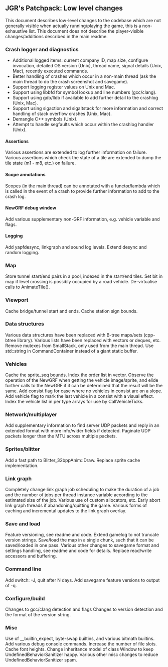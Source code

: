 ## JGR's Patchpack: Low level changes

This document describes low-level changes to the codebase which are not generally visible when actually running/playing the game, this is a non-exhaustive list.
This document does not describe the player-visible changes/additions described in the main readme.

### Crash logger and diagnostics

* Additional logged items: current company ID, map size, configure invocation, detailed OS version (Unix), thread name, signal details (Unix, Mac), recently executed commands.
* Better handling of crashes which occur in a non-main thread (ask the main thread to do the crash screenshot and savegame).
* Support logging register values on Unix and Mac.
* Support using libbfd for symbol lookup and line numbers (gcc/clang).
* Support using gdb/lldb if available to add further detail to the crashlog (Unix, Mac).
* Support using sigaction and sigaltstack for more information and correct handling of stack overflow crashes (Unix, Mac).
* Demangle C++ symbols (Unix).
* Attempt to handle segfaults which occur within the crashlog handler (Unix).

#### Assertions

Various assertions are extended to log further information on failure.
Various assertions which check the state of a tile are extended to dump the tile state (m1 - m8, etc.) on failure.

#### Scope annotations

Scopes (in the main thread) can be annotated with a functor/lambda which is called in the event of a crash to provide further information to add to the crash log.

#### NewGRF debug window

Add various supplementary non-GRF information, e.g. vehicle variable and flags.

#### Logging

Add yapfdesync, linkgraph and sound log levels.
Extend desync and random logging.

### Map

Store tunnel start/end pairs in a pool, indexed in the start/end tiles.
Set bit in map if level crossing is possibly occupied by a road vehicle.
De-virtualise calls to AnimateTile().

### Viewport

Cache bridge/tunnel start and ends.
Cache station sign bounds.

### Data structures

Various data structures have been replaced with B-tree maps/sets (cpp-btree library).
Various lists have been replaced with vectors or deques, etc.
Remove mutexes from SmallStack, only used from the main thread.
Use std::string in CommandContainer instead of a giant static buffer.

### Vehicles

Cache the sprite_seq bounds.
Index the order list in vector.
Observe the operation of the NewGRF when getting the vehicle image/sprite, and elide further calls to the NewGRF if it can be determined that the result will be the same.
Add consist flag for case where no vehicles in consist are on a slope.
Add vehicle flag to mark the last vehicle in a consist with a visual effect.
Index the vehicle list in per type arrays for use by CallVehicleTicks.

### Network/multiplayer

Add supplementary information to find server UDP packets and reply in an extended format with more info/wider fields if detected.
Paginate UDP packets longer than the MTU across multiple packets.

### Sprites/blitter

Add a fast path to Blitter_32bppAnim::Draw.
Replace sprite cache implementation.

### Link graph

Completely change link graph job scheduling to make the duration of a job and the number of jobs per thread instance variable according to the estimated size of the job.
Various use of custom allocators, etc.
Early abort link graph threads if abandoning/quitting the game.
Various forms of caching and incremental updates to the link graph overlay.

### Save and load

Feature versioning, see readme and code.
Extend gamelog to not truncate version strings.
Save/load the map in a single chunk, such that it can be saved/loaded in one pass.
Various other changes to savegame format and settings handling, see readme and code for details.
Replace read/write accessors and buffering.

### Command line

Add switch: -J, quit after N days.
Add savegame feature versions to output of -q.

### Configure/build

Changes to gcc/clang detection and flags
Changes to version detection and the format of the version string.

### Misc

Use of __builtin_expect, byte-swap builtins, and various bitmath builtins.
Add various debug console commands.
Increase the number of file slots.
Cache font heights.
Change inheritance model of class Window to keep UndefinedBehaviorSanitizer happy.
Various other misc changes to reduce UndefinedBehaviorSanitizer spam.
